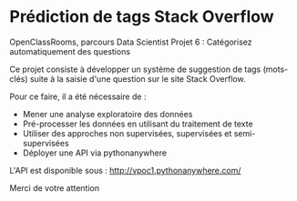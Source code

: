 # Prédiction de tags Stack Overflow

OpenClassRooms, parcours Data Scientist
Projet 6 : Catégorisez automatiquement des questions

Ce projet consiste à développer un système de suggestion de tags (mots-clés) suite à la saisie d'une question sur le site Stack Overflow.

Pour ce faire, il a été nécessaire de :
- Mener une analyse exploratoire des données
- Pré-processer les données en utilisant du traitement de texte
- Utiliser des approches non supervisées, supervisées et semi-supervisées
- Déployer une API via pythonanywhere
	
L'API est disponible sous : http://vpoc1.pythonanywhere.com/

Merci de votre attention

